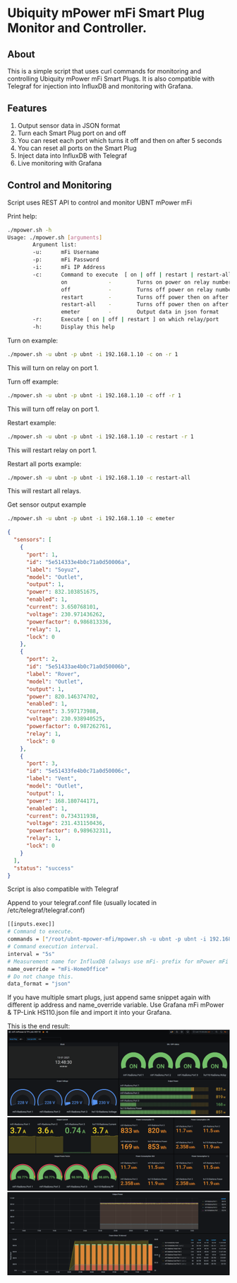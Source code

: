 
Ubiquity mPower mFi Smart Plug Monitor and Controller.
============

## About

This is a simple script that uses curl commands for monitoring and controlling Ubiquity mPower mFi Smart Plugs. It is also compatible with Telegraf for injection into InfluxDB and monitoring with Grafana.


## Features

1. Output sensor data in JSON format
2. Turn each Smart Plug port on and off
3. You can reset each port which turns it off and then on after 5 seconds
4. You can reset all ports on the Smart Plug
5. Inject data into InfluxDB with Telegraf
6. Live monitoring with Grafana

## Control and Monitoring

Script uses REST API to control and monitor UBNT mPower mFi

Print help:
```sh
./mpower.sh -h
Usage: ./mpower.sh [arguments]
        Argument list:
        -u:      mFi Username
        -p:      mFi Password
        -i:      mFi IP Address
        -c:      Command to execute  [ on | off | restart | restart-all | emeter ]
                 on             -        Turns on power on relay number provided with -r
                 off            -        Turns off power on relay number provided with -r
                 restart        -        Turns off power then on after 5 seconds on relay number provided with -r
                 restart-all    -        Turns off power then on after 5 seconds on all relays
                 emeter         -        Output data in json format
        -r:      Execute [ on | off | restart ] on which relay/port
        -h:      Display this help
```

Turn on example:
```sh
./mpower.sh -u ubnt -p ubnt -i 192.168.1.10 -c on -r 1
```
This will turn on relay on port 1.

Turn off example:
```sh
./mpower.sh -u ubnt -p ubnt -i 192.168.1.10 -c off -r 1
```
This will turn off relay on port 1.

Restart example:
```sh
./mpower.sh -u ubnt -p ubnt -i 192.168.1.10 -c restart -r 1
```
This will restart relay on port 1.

Restart all ports example:
```sh
./mpower.sh -u ubnt -p ubnt -i 192.168.1.10 -c restart-all
```
This will restart all relays.

Get sensor output example
```sh
./mpower.sh -u ubnt -p ubnt -i 192.168.1.10 -c emeter
```
```json
{
  "sensors": [
    {
      "port": 1,
      "id": "5e514333e4b0c71a0d50006a",
      "label": "Soyuz",
      "model": "Outlet",
      "output": 1,
      "power": 832.103851675,
      "enabled": 1,
      "current": 3.650768101,
      "voltage": 230.971436262,
      "powerfactor": 0.986813336,
      "relay": 1,
      "lock": 0
    },
    {
      "port": 2,
      "id": "5e51433ae4b0c71a0d50006b",
      "label": "Rover",
      "model": "Outlet",
      "output": 1,
      "power": 820.146374702,
      "enabled": 1,
      "current": 3.597173988,
      "voltage": 230.938940525,
      "powerfactor": 0.987262761,
      "relay": 1,
      "lock": 0
    },
    {
      "port": 3,
      "id": "5e51433fe4b0c71a0d50006c",
      "label": "Vent",
      "model": "Outlet",
      "output": 1,
      "power": 168.180744171,
      "enabled": 1,
      "current": 0.734311938,
      "voltage": 231.431150436,
      "powerfactor": 0.989632311,
      "relay": 1,
      "lock": 0
    }
  ],
  "status": "success"
}
```

Script is also compatible with Telegraf

Append to your telegraf.conf file (usually located in /etc/telegraf/telegraf.conf)
 
```sh
[[inputs.exec]]
# Command to execute.
commands = ["/root/ubnt-mpower-mfi/mpower.sh -u ubnt -p ubnt -i 192.168.1.10 -c emeter"]
# Command execution interval.
interval = "5s"
# Measurement name for InfluxDB (always use mFi- prefix for mPower mFi plug and hs110- for TpLink HS110 Smart Plug.
name_override = "mFi-HomeOffice"
# Do not change this.
data_format = "json"

```
If you have multiple smart plugs, just append same snippet again with different ip address and name_override variable.
Use Grafana mFi mPower & TP-Link HS110.json file and import it into your Grafana.

This is the end result:
[![](https://github.com/gjumic/ubnt-mpower-mfi/raw/main/screenshots/screenshot1.png)](https://github.com/gjumic/ubnt-mpower-mfi/raw/main/screenshots/screenshot1.png)
[![](https://github.com/gjumic/ubnt-mpower-mfi/raw/main/screenshots/screenshot2.png)](https://github.com/gjumic/ubnt-mpower-mfi/raw/main/screenshots/screenshot2.png)
[![](https://github.com/gjumic/ubnt-mpower-mfi/raw/main/screenshots/screenshot3.png)](https://github.com/gjumic/ubnt-mpower-mfi/raw/main/screenshots/screenshot3.png)
